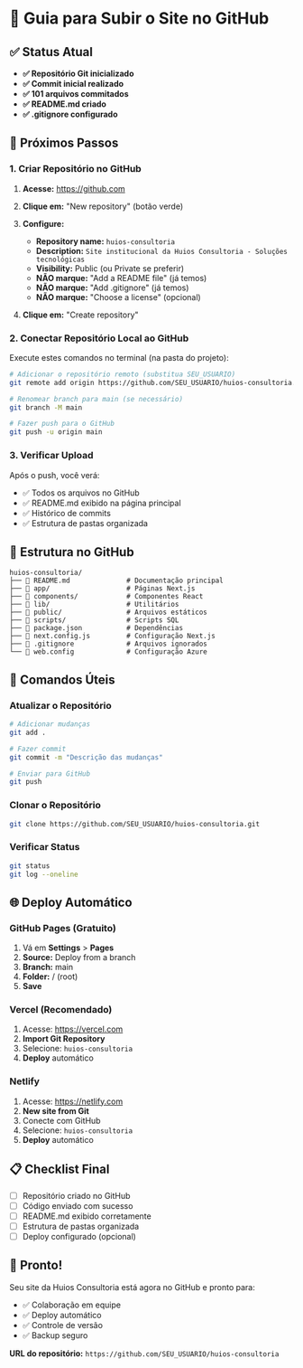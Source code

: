 # 🐙 Guia para Subir o Site no GitHub

## ✅ Status Atual
- **✅ Repositório Git inicializado**
- **✅ Commit inicial realizado**
- **✅ 101 arquivos commitados**
- **✅ README.md criado**
- **✅ .gitignore configurado**

## 🚀 Próximos Passos

### 1. Criar Repositório no GitHub

1. **Acesse:** https://github.com
2. **Clique em:** "New repository" (botão verde)
3. **Configure:**
   - **Repository name:** `huios-consultoria`
   - **Description:** `Site institucional da Huios Consultoria - Soluções tecnológicas`
   - **Visibility:** Public (ou Private se preferir)
   - **NÃO marque:** "Add a README file" (já temos)
   - **NÃO marque:** "Add .gitignore" (já temos)
   - **NÃO marque:** "Choose a license" (opcional)

4. **Clique em:** "Create repository"

### 2. Conectar Repositório Local ao GitHub

Execute estes comandos no terminal (na pasta do projeto):

```bash
# Adicionar o repositório remoto (substitua SEU_USUARIO)
git remote add origin https://github.com/SEU_USUARIO/huios-consultoria.git

# Renomear branch para main (se necessário)
git branch -M main

# Fazer push para o GitHub
git push -u origin main
```

### 3. Verificar Upload

Após o push, você verá:
- ✅ Todos os arquivos no GitHub
- ✅ README.md exibido na página principal
- ✅ Histórico de commits
- ✅ Estrutura de pastas organizada

## 📁 Estrutura no GitHub

```
huios-consultoria/
├── 📄 README.md              # Documentação principal
├── 📁 app/                   # Páginas Next.js
├── 📁 components/            # Componentes React
├── 📁 lib/                   # Utilitários
├── 📁 public/                # Arquivos estáticos
├── 📁 scripts/               # Scripts SQL
├── 📄 package.json           # Dependências
├── 📄 next.config.js         # Configuração Next.js
├── 📄 .gitignore             # Arquivos ignorados
└── 📄 web.config             # Configuração Azure
```

## 🔧 Comandos Úteis

### Atualizar o Repositório
```bash
# Adicionar mudanças
git add .

# Fazer commit
git commit -m "Descrição das mudanças"

# Enviar para GitHub
git push
```

### Clonar o Repositório
```bash
git clone https://github.com/SEU_USUARIO/huios-consultoria.git
```

### Verificar Status
```bash
git status
git log --oneline
```

## 🌐 Deploy Automático

### GitHub Pages (Gratuito)
1. Vá em **Settings** > **Pages**
2. **Source:** Deploy from a branch
3. **Branch:** main
4. **Folder:** / (root)
5. **Save**

### Vercel (Recomendado)
1. Acesse: https://vercel.com
2. **Import Git Repository**
3. Selecione: `huios-consultoria`
4. **Deploy** automático

### Netlify
1. Acesse: https://netlify.com
2. **New site from Git**
3. Conecte com GitHub
4. Selecione: `huios-consultoria`
5. **Deploy** automático

## 📋 Checklist Final

- [ ] Repositório criado no GitHub
- [ ] Código enviado com sucesso
- [ ] README.md exibido corretamente
- [ ] Estrutura de pastas organizada
- [ ] Deploy configurado (opcional)

## 🎉 Pronto!

Seu site da Huios Consultoria está agora no GitHub e pronto para:
- ✅ Colaboração em equipe
- ✅ Deploy automático
- ✅ Controle de versão
- ✅ Backup seguro

**URL do repositório:** `https://github.com/SEU_USUARIO/huios-consultoria`
